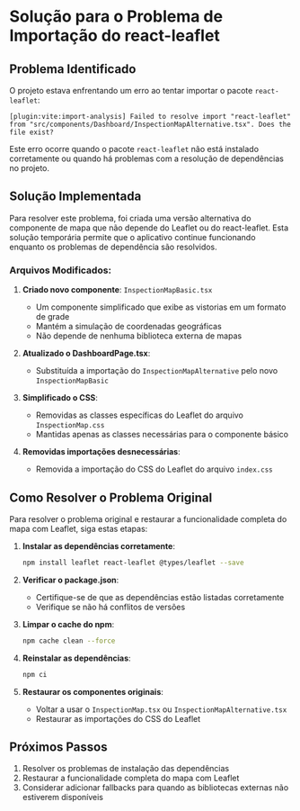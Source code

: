 # Solução para o Problema de Importação do react-leaflet

## Problema Identificado

O projeto estava enfrentando um erro ao tentar importar o pacote `react-leaflet`:

```
[plugin:vite:import-analysis] Failed to resolve import "react-leaflet" from "src/components/Dashboard/InspectionMapAlternative.tsx". Does the file exist?
```

Este erro ocorre quando o pacote `react-leaflet` não está instalado corretamente ou quando há problemas com a resolução de dependências no projeto.

## Solução Implementada

Para resolver este problema, foi criada uma versão alternativa do componente de mapa que não depende do Leaflet ou do react-leaflet. Esta solução temporária permite que o aplicativo continue funcionando enquanto os problemas de dependência são resolvidos.

### Arquivos Modificados:

1. **Criado novo componente**: `InspectionMapBasic.tsx`
   - Um componente simplificado que exibe as vistorias em um formato de grade
   - Mantém a simulação de coordenadas geográficas
   - Não depende de nenhuma biblioteca externa de mapas

2. **Atualizado o DashboardPage.tsx**:
   - Substituída a importação do `InspectionMapAlternative` pelo novo `InspectionMapBasic`

3. **Simplificado o CSS**:
   - Removidas as classes específicas do Leaflet do arquivo `InspectionMap.css`
   - Mantidas apenas as classes necessárias para o componente básico

4. **Removidas importações desnecessárias**:
   - Removida a importação do CSS do Leaflet do arquivo `index.css`

## Como Resolver o Problema Original

Para resolver o problema original e restaurar a funcionalidade completa do mapa com Leaflet, siga estas etapas:

1. **Instalar as dependências corretamente**:
   ```bash
   npm install leaflet react-leaflet @types/leaflet --save
   ```

2. **Verificar o package.json**:
   - Certifique-se de que as dependências estão listadas corretamente
   - Verifique se não há conflitos de versões

3. **Limpar o cache do npm**:
   ```bash
   npm cache clean --force
   ```

4. **Reinstalar as dependências**:
   ```bash
   npm ci
   ```

5. **Restaurar os componentes originais**:
   - Voltar a usar o `InspectionMap.tsx` ou `InspectionMapAlternative.tsx`
   - Restaurar as importações do CSS do Leaflet

## Próximos Passos

1. Resolver os problemas de instalação das dependências
2. Restaurar a funcionalidade completa do mapa com Leaflet
3. Considerar adicionar fallbacks para quando as bibliotecas externas não estiverem disponíveis
